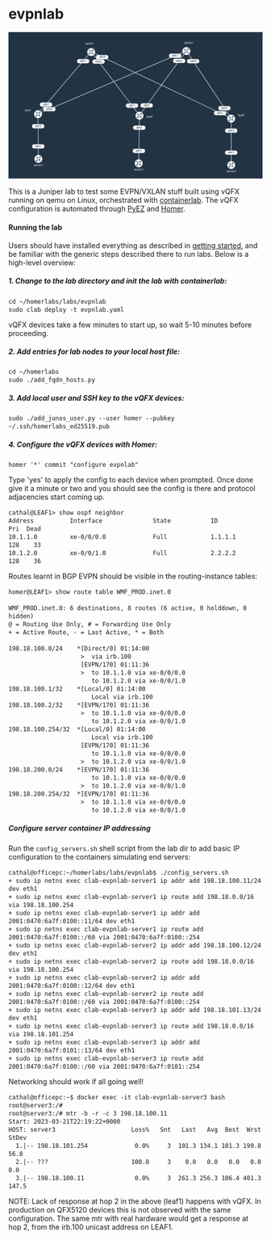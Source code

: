 # evpnlab

![evpnlab topology](https://raw.githubusercontent.com/topranks/evpnlab/main/diagram.png)

This is a Juniper lab to test some EVPN/VXLAN stuff built using vQFX running on qemu on Linux, orchestrated with [containerlab](https://containerlab.srlinux.dev/).  The vQFX configuration is automated through [PyEZ](https://github.com/Juniper/py-junos-eznc) and [Homer](https://doc.wikimedia.org/homer/master/introduction.html).

#### Running the lab

Users should have installed everything as described in [getting started](../../getting_started.md), and be familiar with the generic steps described there to run labs.  Below is a high-level overview:

##### 1. Change to the lab directory and init the lab with containerlab:
```
cd ~/homerlabs/labs/evpnlab
sudo clab deploy -t evpnlab.yaml
```

vQFX devices take a few minutes to start up, so wait 5-10 minutes before proceeding.

##### 2. Add entries for lab nodes to your local host file:
```
cd ~/homerlabs
sudo ./add_fqdn_hosts.py
```

##### 3. Add local user and SSH key to the vQFX devices:
```
sudo ./add_junos_user.py --user homer --pubkey ~/.ssh/homerlabs_ed25519.pub 
```

##### 4. Configure the vQFX devices with Homer:
```
homer '*' commit "configure evpnlab"
```

Type 'yes' to apply the config to each device when prompted.  Once done give it a minute or two and you should see the config is there and protocol adjacencies start coming up.

```
cathal@LEAF1> show ospf neighbor    
Address          Interface              State           ID               Pri  Dead
10.1.1.0         xe-0/0/0.0             Full            1.1.1.1          128    33
10.1.2.0         xe-0/0/1.0             Full            2.2.2.2          128    36
```

Routes learnt in BGP EVPN should be visible in the routing-instance tables:

```
homer@LEAF1> show route table WMF_PROD.inet.0 

WMF_PROD.inet.0: 6 destinations, 8 routes (6 active, 0 holddown, 0 hidden)
@ = Routing Use Only, # = Forwarding Use Only
+ = Active Route, - = Last Active, * = Both

198.18.100.0/24    *[Direct/0] 01:14:00
                    >  via irb.100
                    [EVPN/170] 01:11:36
                    >  to 10.1.1.0 via xe-0/0/0.0
                       to 10.1.2.0 via xe-0/0/1.0
198.18.100.1/32    *[Local/0] 01:14:00
                       Local via irb.100
198.18.100.2/32    *[EVPN/170] 01:11:36
                    >  to 10.1.1.0 via xe-0/0/0.0
                       to 10.1.2.0 via xe-0/0/1.0
198.18.100.254/32  *[Local/0] 01:14:00
                       Local via irb.100
                    [EVPN/170] 01:11:36
                       to 10.1.1.0 via xe-0/0/0.0
                    >  to 10.1.2.0 via xe-0/0/1.0
198.18.200.0/24    *[EVPN/170] 01:11:36
                       to 10.1.1.0 via xe-0/0/0.0
                    >  to 10.1.2.0 via xe-0/0/1.0
198.18.200.254/32  *[EVPN/170] 01:11:36
                    >  to 10.1.1.0 via xe-0/0/0.0
                       to 10.1.2.0 via xe-0/0/1.0
```

##### Configure server container IP addressing

Run the `config_servers.sh` shell script from the lab dir to add basic IP configuration to the containers simulating end servers:
```
cathal@officepc:~/homerlabs/labs/evpnlab$ ./config_servers.sh 
+ sudo ip netns exec clab-evpnlab-server1 ip addr add 198.18.100.11/24 dev eth1
+ sudo ip netns exec clab-evpnlab-server1 ip route add 198.18.0.0/16 via 198.18.100.254
+ sudo ip netns exec clab-evpnlab-server1 ip addr add 2001:0470:6a7f:0100::11/64 dev eth1
+ sudo ip netns exec clab-evpnlab-server1 ip route add 2001:0470:6a7f:0100::/60 via 2001:0470:6a7f:0100::254
+ sudo ip netns exec clab-evpnlab-server2 ip addr add 198.18.100.12/24 dev eth1
+ sudo ip netns exec clab-evpnlab-server2 ip route add 198.18.0.0/16 via 198.18.100.254
+ sudo ip netns exec clab-evpnlab-server2 ip addr add 2001:0470:6a7f:0100::12/64 dev eth1
+ sudo ip netns exec clab-evpnlab-server2 ip route add 2001:0470:6a7f:0100::/60 via 2001:0470:6a7f:0100::254
+ sudo ip netns exec clab-evpnlab-server3 ip addr add 198.18.101.13/24 dev eth1
+ sudo ip netns exec clab-evpnlab-server3 ip route add 198.18.0.0/16 via 198.18.101.254
+ sudo ip netns exec clab-evpnlab-server3 ip addr add 2001:0470:6a7f:0101::13/64 dev eth1
+ sudo ip netns exec clab-evpnlab-server3 ip route add 2001:0470:6a7f:0100::/60 via 2001:0470:6a7f:0101::254
```

Networking should work if all going well!
```
cathal@officepc:~$ docker exec -it clab-evpnlab-server3 bash
root@server3:/# 
root@server3:/# mtr -b -r -c 3 198.18.100.11
Start: 2023-03-21T22:19:22+0000
HOST: server3                     Loss%   Snt   Last   Avg  Best  Wrst StDev
  1.|-- 198.18.101.254             0.0%     3  101.3 134.1 101.3 199.8  56.8
  2.|-- ???                       100.0     3    0.0   0.0   0.0   0.0   0.0
  3.|-- 198.18.100.11              0.0%     3  261.3 256.3 106.4 401.3 147.5
```

NOTE: Lack of response at hop 2 in the above (leaf1) happens with vQFX.  In production on QFX5120 devices this is not observed with the same configuration.  The same mtr with real hardware would get a response at hop 2, from the irb.100 unicast address on LEAF1.
